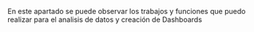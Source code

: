 En este apartado se puede observar los trabajos y funciones que puedo realizar para el analisis de datos y creación de Dashboards
